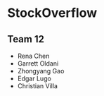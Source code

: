 # StockOverflow

## Team 12      ##
* Rena Chen
* Garrett Oldani
* Zhongyang Gao
* Edgar Lugo
* Christian Villa

